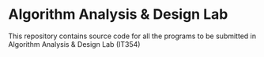 # Algorithm Analysis & Design Lab
This repository contains source code for all the programs to be submitted in Algorithm Analysis & Design Lab (IT354)
